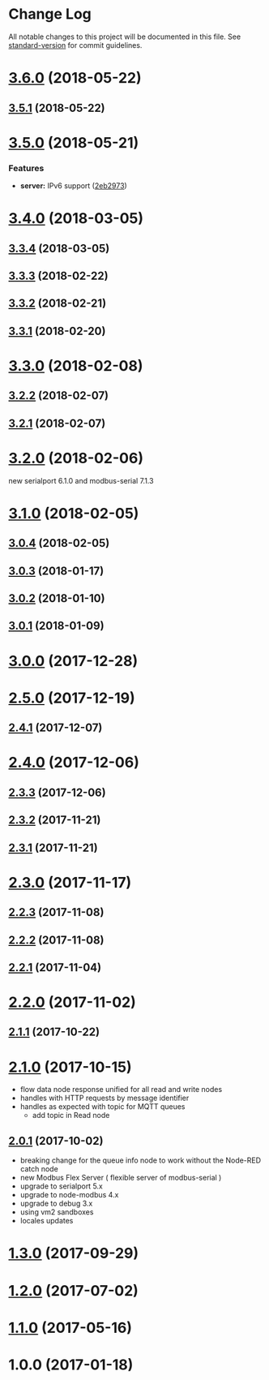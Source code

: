 # Change Log

All notable changes to this project will be documented in this file. See [standard-version](https://github.com/conventional-changelog/standard-version) for commit guidelines.

<a name="3.6.0"></a>
# [3.6.0](https://github.com/biancode/node-red-contrib-modbus/compare/v3.5.1...v3.6.0) (2018-05-22)



<a name="3.5.1"></a>
## [3.5.1](https://github.com/biancode/node-red-contrib-modbus/compare/v3.5.0...v3.5.1) (2018-05-22)



<a name="3.5.0"></a>
# [3.5.0](https://github.com/biancode/node-red-contrib-modbus/compare/v3.4.0...v3.5.0) (2018-05-21)


### Features

* **server:** IPv6 support ([2eb2973](https://github.com/biancode/node-red-contrib-modbus/commit/2eb2973))



<a name="3.4.0"></a>
# [3.4.0](https://github.com/biancode/node-red-contrib-modbus/compare/v3.3.4...v3.4.0) (2018-03-05)



<a name="3.3.4"></a>
## [3.3.4](https://github.com/biancode/node-red-contrib-modbus/compare/v3.3.2...v3.3.4) (2018-03-05)



<a name="3.3.3"></a>
## [3.3.3](https://github.com/biancode/node-red-contrib-modbus/compare/v3.3.2...v3.3.3) (2018-02-22)



<a name="3.3.2"></a>
## [3.3.2](https://github.com/biancode/node-red-contrib-modbus/compare/v3.3.1...v3.3.2) (2018-02-21)



<a name="3.3.1"></a>
## [3.3.1](https://github.com/biancode/node-red-contrib-modbus/compare/v3.3.0...v3.3.1) (2018-02-20)



<a name="3.3.0"></a>
# [3.3.0](https://github.com/biancode/node-red-contrib-modbus/compare/v3.2.2...v3.3.0) (2018-02-08)



<a name="3.2.2"></a>
## [3.2.2](https://github.com/biancode/node-red-contrib-modbus/compare/v3.0.5-npm-error...v3.2.2) (2018-02-07)



<a name="3.2.1"></a>
## [3.2.1](https://github.com/biancode/node-red-contrib-modbus/compare/v3.0.5-npm-error...v3.2.1) (2018-02-07)



<a name="3.2.0"></a>
# [3.2.0](https://github.com/biancode/node-red-contrib-modbus/compare/v3.0.5-npm-error...v3.2.0) (2018-02-06)

new serialport 6.1.0 and modbus-serial 7.1.3

<a name="3.1.0"></a>
# [3.1.0](https://github.com/biancode/node-red-contrib-modbus/compare/v3.0.2...v3.1.0) (2018-02-05)



<a name="3.0.4"></a>
## [3.0.4](https://github.com/biancode/node-red-contrib-modbus/compare/v3.0.2...v3.0.4) (2018-02-05)



<a name="3.0.3"></a>
## [3.0.3](https://github.com/biancode/node-red-contrib-modbus/compare/v3.0.2...v3.0.3) (2018-01-17)



<a name="3.0.2"></a>
## [3.0.2](https://github.com/biancode/node-red-contrib-modbus/compare/v3.0.1...v3.0.2) (2018-01-10)



<a name="3.0.1"></a>
## [3.0.1](https://github.com/biancode/node-red-contrib-modbus/compare/v3.0.0...v3.0.1) (2018-01-09)



<a name="3.0.0"></a>
# [3.0.0](https://github.com/biancode/node-red-contrib-modbus/compare/v2.5.0...v3.0.0) (2017-12-28)



<a name="2.5.0"></a>
# [2.5.0](https://github.com/biancode/node-red-contrib-modbus/compare/v2.4.1...v2.5.0) (2017-12-19)



<a name="2.4.1"></a>
## [2.4.1](https://github.com/biancode/node-red-contrib-modbus/compare/v2.4.0...v2.4.1) (2017-12-07)



<a name="2.4.0"></a>
# [2.4.0](https://github.com/biancode/node-red-contrib-modbus/compare/v2.3.2...v2.4.0) (2017-12-06)



<a name="2.3.3"></a>
## [2.3.3](https://github.com/biancode/node-red-contrib-modbus/compare/v2.3.2...v2.3.3) (2017-12-06)



<a name="2.3.2"></a>
## [2.3.2](https://github.com/biancode/node-red-contrib-modbus/compare/v2.3.1...v2.3.2) (2017-11-21)



<a name="2.3.1"></a>
## [2.3.1](https://github.com/biancode/node-red-contrib-modbus/compare/v2.3.0...v2.3.1) (2017-11-21)



<a name="2.3.0"></a>
# [2.3.0](https://github.com/biancode/node-red-contrib-modbus/compare/v2.2.3...v2.3.0) (2017-11-17)



<a name="2.2.3"></a>
## [2.2.3](https://github.com/biancode/node-red-contrib-modbus/compare/v2.2.2...v2.2.3) (2017-11-08)



<a name="2.2.2"></a>
## [2.2.2](https://github.com/biancode/node-red-contrib-modbus/compare/v2.2.1...v2.2.2) (2017-11-08)



<a name="2.2.1"></a>
## [2.2.1](https://github.com/biancode/node-red-contrib-modbus/compare/v2.2.0...v2.2.1) (2017-11-04)



<a name="2.2.0"></a>
# [2.2.0](https://github.com/biancode/node-red-contrib-modbus/compare/v2.1.1...v2.2.0) (2017-11-02)



<a name="2.1.1"></a>
## [2.1.1](https://github.com/biancode/node-red-contrib-modbus/compare/v1.0.16...v2.1.1) (2017-10-22)



<a name="2.1.0"></a>
# [2.1.0](https://github.com/biancode/node-red-contrib-modbus/compare/v2.0.1...v2.1.0) (2017-10-15)

* flow data node response unified for all read and write nodes
* handles with HTTP requests by message identifier
* handles as expected with topic for MQTT queues
    * add topic in Read node

<a name="2.0.1"></a>
## [2.0.1](https://github.com/biancode/node-red-contrib-modbus/compare/v1.3.0...v2.0.1) (2017-10-02)

* breaking change for the queue info node to work without the Node-RED catch node
* new Modbus Flex Server ( flexible server of modbus-serial )
* upgrade to serialport 5.x
* upgrade to node-modbus 4.x
* upgrade to debug 3.x
* using vm2 sandboxes
* locales updates

<a name="1.3.0"></a>
# [1.3.0](https://github.com/biancode/node-red-contrib-modbus/compare/v1.2.0...v1.3.0) (2017-09-29)

<a name="1.2.0"></a>
# [1.2.0](https://github.com/biancode/node-red-contrib-modbus/compare/v1.1.0...v1.2.0) (2017-07-02)

<a name="1.1.0"></a>
# [1.1.0](https://github.com/biancode/node-red-contrib-modbus/compare/v1.0.0...v1.1.0) (2017-05-16)

<a name="1.0.0"></a>
# 1.0.0 (2017-01-18)